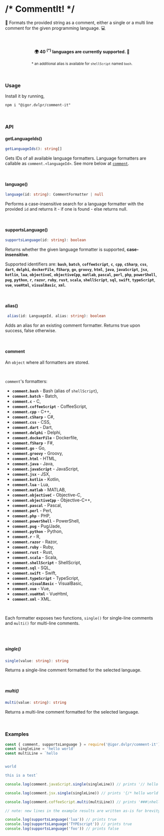 # /\* CommentIt! \*/

📜 Formats the provided string as a comment, either a single or a multi line comment for the given programming language. 💻

<br>

<h4 align="center">🌍 40 <sup>(*)</sup> languages are currently supported. 🎤</h4>

<p align="center">
<sup>* an additional alias is available for <code>shellScript</code> named <code>bash</code>.</sup>
</p>

<br>

### Usage

Install it by running,

```shell
npm i "@igor.dvlpr/comment-it"
```

<br>

### API

#### getLanguageIds()

```ts
getLanguageIds(): string[]
```

Gets IDs of all available language formatters. Language formatters are callable as `comment.<languageId>`. See more below at [`comment`](#comment).

<br>

#### language()

```ts
language(id: string): CommentFormatter | null
```

Performs a case-insensitive search for a language formatter with the provided `id` and returns it - if one is found - else returns null.

<br>

#### supportsLanguage()

```ts
supportsLanguage(id: string): boolean
```

Returns whether the given language formatter is supported, **case-insensitive**.

Supported identifiers are: **`bash`**, **`batch`**, **`coffeeScript`**, **`c`**, **`cpp`**, **`cSharp`**, **`css`**, **`dart`**, **`delphi`**, **`dockerFile`**, **`fSharp`**, **`go`**, **`groovy`**, **`html`**, **`java`**, **`javaScript`**, **`jsx`**, **`kotlin`**, **`lua`**, **`objectiveC`**, **`objectiveCpp`**, **`matlab`**, **`pascal`**, **`perl`**, **`php`**, **`powerShell`**, **`pug`**, **`python`**, **`r`**, **`razor`**, **`ruby`**, **`rust`**, **`scala`**, **`shellScript`**, **`sql`**, **`swift`**, **`typeScript`**, **`vue`**, **`vueHtml`**, **`visualBasic`**, **`xml`**.

<br>

#### alias()

```ts
 alias(id: LanguageId, alias: string): boolean
```

Adds an alias for an existing comment formatter. Returns true upon success, false otherwise.

<br>

<a id="comment"></a>

#### comment

An `object` where all formatters are stored.

<br>

`comment`'s formatters:

- **`comment.bash`** - Bash (alias of `shellScript`),
- **`comment.batch`** - Batch,
- **`comment.c`** - C,
- **`comment.coffeeScript`** - CoffeeScript,
- **`comment.cpp`** - C++,
- **`comment.cSharp`** - C#,
- **`comment.css`** - CSS,
- **`comment.dart`** - Dart,
- **`comment.delphi`** - Delphi,
- **`comment.dockerFile`** - Dockerfile,
- **`comment.fSharp`** - F#,
- **`comment.go`** - Go,
- **`comment.groovy`** - Groovy,
- **`comment.html`** - HTML,
- **`comment.java`** - Java,
- **`comment.javaScript`** - JavaScript,
- **`comment.jsx`** - JSX,
- **`comment.kotlin`** - Kotlin,
- **`comment.lua`** - Lua,
- **`comment.matlab`** - MATLAB,
- **`comment.objectiveC`** - Objective-C,
- **`comment.objectiveCpp`** - Objective-C++,
- **`comment.pascal`** - Pascal,
- **`comment.perl`** - Perl,
- **`comment.php`** - PHP,
- **`comment.powerShell`** - PowerShell,
- **`comment.pug`** - Pug/Jade,
- **`comment.python`** - Python,
- **`comment.r`** - R,
- **`comment.razor`** - Razor,
- **`comment.ruby`** - Ruby,
- **`comment.rust`** - Rust,
- **`comment.scala`** - Scala,
- **`comment.shellScript`** - ShellScript,
- **`comment.sql`** - SQL,
- **`comment.swift`** - Swift,
- **`comment.typeScript`** - TypeScript,
- **`comment.visualBasic`** - VisualBasic,
- **`comment.vue`** - Vue,
- **`comment.vueHtml`** - VueHtml,
- **`comment.xml`** - XML.

<br>

Each formatter exposes two functions, `single()` for single-line comments and `multi()` for multi-line comments.

<br>
<br>

##### single()

```ts
single(value: string): string
```

Returns a single-line comment formatted for the selected language.

<br>

##### multi()

```ts
multi(value: string): string
```

Returns a multi-line comment formatted for the selected language.

<br>

### Examples

```js
const { comment, supportsLanguage } = require('@igor.dvlpr/comment-it')
const singleLine = 'hello world'
const multiLine = `hello


world

this is a test`

console.log(comment.javaScript.single(singleLine)) // prints '// hello world'

console.log(comment.jsx.single(singleLine)) // prints '{/* hello world */}'

console.log(comment.coffeeScript.multi(multiLine)) // prints '###\nhello\n\n\nworld\n\nthis is a test\n###'

// note: new lines in the example results are written as-is for brevity

console.log(supportsLanguage('lua')) // prints true
console.log(supportsLanguage('TYPEscript')) // prints true
console.log(supportsLanguage('foo')) // prints false
```
